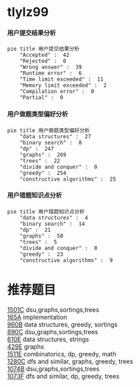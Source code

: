 # tlylz99

<!-- tabs:start -->



#### **用户提交结果分析**

```mermaid
pie title 用户提交结果分析
    "Accepted" :  42
    "Rejected" :  0
    "Wrong answer" :  39
    "Runtime error" :  6
    "Time limit exceeded" :  11
    "Memory limit exceeded" :  2
    "Compilation error" :  0
    "Partial" :  0
```

#### **用户做题类型偏好分析**

```mermaid
pie title 用户做题类型偏好分析
    "data structures" :  27
    "binary search" :  8
    "dp" :  247
    "graphs" :  269
    "trees" :  22
    "divide and conquer" :  0
    "greedy" :  254
    "constructive algorithms" :  25
```
#### **用户错题知识点分析**

```mermaid
pie title 用户错题知识点分析
    "data structures" :  4
    "binary search" :  14
    "dp" :  21
    "graphs" :  50
    "trees" :  5
    "divide and conquer" :  0
    "greedy" :  23
    "constructive algorithms" :  9
```



<!-- tabs:end -->
# 推荐题目
[1501C](https://codeforces.com/contest/1501/problem/C)		dsu,graphs,sortings,trees		  
[165A](https://codeforces.com/contest/165/problem/A)		implementation		  
[960B](https://codeforces.com/contest/960/problem/B)		data structures,
                        greedy,
                        sortings		  
[890C](https://codeforces.com/contest/890/problem/C)		dsu,graphs,sortings,trees		  
[610E](https://codeforces.com/contest/610/problem/E)		data structures,
                        strings		  
[429E](https://codeforces.com/contest/429/problem/E)		graphs		  
[1511E](https://codeforces.com/contest/1511/problem/E)		combinatorics,
                        dp,
                        greedy,
                        math		  
[1280C](https://codeforces.com/contest/1280/problem/C)		dfs and similar,
                        graphs,
                        greedy,
                        trees		  
[1074B](https://codeforces.com/contest/1074/problem/B)		dsu,graphs,sortings,trees		  
[1073F](https://codeforces.com/contest/1073/problem/F)		dfs and similar,
                        dp,
                        greedy,
                        trees		  
